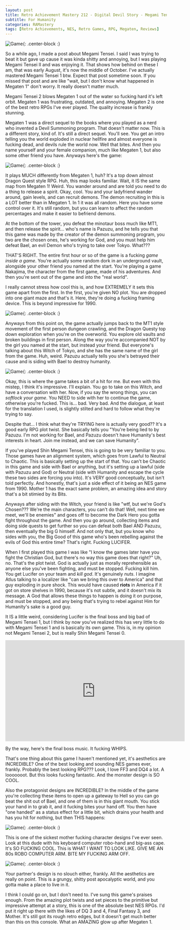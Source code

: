 ```yaml
---
layout: post
title: Retro Achievement Mastery 212 - Digital Devil Story - Megami Tensei II
subtitle: For Humanity
categories: RAMastery
tags: [Retro Achievements, NES, Retro Games, RPG, Megaten, Reviews]
---
```



![Game](https://imgur.com/oLfzb2V.png){: .center-block :}

So a while ago, I made a post about Megami Tensei. I said I was trying to beat it but gave up cause it was kinda shitty and annoying, but I was playing Megami Tensei II and was enjoying it. That shows how behind on these I am, that was early August, it's now the middle of October. I've actually mastered Megami Tensei 1 btw. Expect that post sometime soon. If you missed that post and are like "wait, but I don't know what happened in Megaten 1" don't worry. It really doesn't matter much.

Megami Tensei 2 blows Megaten 1 out of the water so fucking hard it's left orbit. Megaten 1 was frustrating, outdated, and annoying. Megaten 2 is one of the best retro RPGs I've ever played. The quality increase is frankly stunning.

Megaten 1 was a direct sequel to the books where you played as a nerd who invented a Devil Summoning program. That doesn't matter now. This is a different story, kind of. It's still a direct sequel. You'll see. You get an intro telling you the world exploded in nuclear hellfire and almost everyone is fucking dead, and devils rule the world now. Well that bites. And then you name yourself and your female companion, much like Megaten 1, but also some other friend you have. Anyways here's the game:

![Game](https://imgur.com/9XmMDBj.png){: .center-block :}

It plays MUCH differently from Megaten 1, huh? It's a top down almost Dragon Quest style RPG. Huh, this map looks familiar. Wait, it IS the same map from Megaten 1! Weird. You wander around and are told you need to do a thing to release a spirit. Okay, cool. You and your ladyfriend wander around, gain levels, and can recruit demons. The demon recruiting in this is a LOT better than in Megaten 1. In 1 it was all random. Here you have some control over it. It's still random, but you can learn to affect the random percentages and make it easier to befriend demons.

At the bottom of the tower, you defeat the minotaur boss much like MT1, and then release the spirit... who's name is Pazuzu, and he tells you that this game was made by the creator of the demon summoning program, you two are the chosen ones, he's working for God, and you must help him defeat Bael, an evil Demon who's trying to take over Tokyo. What???

THAT'S RIGHT. The entire first hour or so of the game is a fucking *game inside a game*. You're actually some random dork in an underground vault, alongside your other friend you named at the start. You're playing a game Nakajima, the character from the first game, made of his adventures. And then you're sent out of the game and into the "real world".

I really cannot stress how cool this is, and how EXTREMELY it sets this game apart from the first. In the first, you're given NO plot. You are dropped into one giant maze and that's it. Here, they're doing a fucking framing device. This is beyond impressive for 1990.

![Game](https://imgur.com/Oc13SE2.png){: .center-block :}

Anyways from this point on, the game actually jumps back to the MT1 style movement of the first person dungeon crawling, and the Dragon Questy top down exploration when you're on the overworld. You explore old vaults and broken buildings in first person. Along the way you're accompanied NOT by the girl you named at the start, but instead your friend. But everyone's talking about this Witch of Tokyo, and she has the same name of the girl from the game. Huh, weird. Pazuzu actually tells you she's betrayed their cause and is siding with Bael to destroy humanity.

![Game](https://imgur.com/8yObWIo.png){: .center-block :}

Okay, this is where the game takes a bit of a hit for me. But even with this mistep, I think it's impressive. I'll explain. You go to take on this Witch, and have a conversation with her. Now, if you say the wrong things, you can *softlock your game*. You NEED to side with her to continue the game, otherwise you're fucked. This is... bad. Very bad. And the dialogue, at least for the translation I used, is slightly stilted and hard to follow what they're trying to say.

Despite that... I think what they're TRYING here is actually very good?? It's a good early RPG plot twist. She basically tells you "You're being lied to by Pazuzu. I'm not working for Bael, and Pazuzu doesn't have Humanity's best interests in heart. Join me instead, and we can save Humanity".

If you've played Shin Megami Tensei, this is going to be very familiar to you. Those games have an alignment system, which goes from Lawful to Neutral to Chaotic. This is basically setting up the start of that. You can't be Chaotic in this game and side with Bael or anything, but it's setting up a lawful (side with Pazuzu and God) or Neutral (side with Humanity and escape the cycle these two sides are forcing you into). It's VERY good conceptually, but isn't told perfectly. And honestly, that's just a side effect of it being an NES game from 1990. Mother 1 has the exact same problem, an amazing idea and story that's a bit stimied by its Bits.

Anyways after siding with the Witch, your friend is like "wtf, but we're God's Chosen??? We're the main characters, you can't do that! Well, next time we meet, we'll be enemies" and goes off to become the Dark Hero you gotta fight throughout the game. And then you go around, collecting items and doing side quests to get further so you can defeat both Bael AND Pazuzu, then eventually the big G himself. And not only that, but you know who sides with you, the Big Good of this game who's been rebelling against the evils of God this entire time? That's right. Fucking LUCIFER.

When I first played this game I was like "I know the games later have you fight the Christian God, but there's no way this game does that right?" Uh, no. That's the plot twist. God is actually just as morally reprehensible as anyone else you've been fighting, and must be stopped. Fucking kill him. You get Lucifer on your team and *kill god*. It's genuinely *nuts*. I imagine Atlus talking to a localizer like "can we bring this over to America" and that guy exploding in pure shock. This would have caused **riots** in America if it got on store shelves in 1990, because it's not subtle, and it doesn't mix its message. A God that allows these things to happen is doing it on purpose, and must be stopped, and any being that's trying to rebel against Him for Humanity's sake is a good guy.

It IS a little weird, considering Lucifer is the final boss and big bad of Megami Tensei 1, but I think by now you've realized this has very little to do with Megami Tensei 1 and is basically its own game. This is, in my opinion not Megami Tensei 2, but is really Shin Megami Tensei 0.

<iframe width="560" height="315" src="https://www.youtube.com/embed/ZDkYS8tqHyg?si=UzUf1nHFKzl_bcqr" title="YouTube video player" frameborder="0" allow="accelerometer; autoplay; clipboard-write; encrypted-media; gyroscope; picture-in-picture; web-share" referrerpolicy="strict-origin-when-cross-origin" allowfullscreen></iframe>

By the way, here's the final boss music. It fucking WHIPS.

That's one thing about this game I haven't mentioned yet, it's aesthetics are INCREDIBLE? One of the best looking and sounding NES games ever, frankly. Probably the best looking RPG??? Look, I love FF3 and DQ4 a lot. A looooooot. But this looks fucking fantastic. And the monster design is SO COOL.

Also the protagonist designs are INCREDIBLE? In the middle of the game you're collecting these items to open up a gateway to Hell so you can go beat the shit out of Bael, and one of them is in this giant mouth. You stick your hand in to grab it, and it fucking bites your hand off. You then have "one handed" as a status effect for a little bit, which drains your health and has you hit for nothing, but then THIS happens:

![Game](https://imgur.com/sc0gnRu.png){: .center-block :}

This is one of the sickest mother fucking character designs I've ever seen. Look at this dude with his keyboard computer robo-hand and big-ass cape. It's SO FUCKING COOL. This is WHAT I WANT TO LOOK LIKE. GIVE ME AN 80s ROBO COMPUTER ARM. BITE MY FUCKING ARM OFF.

![Game](https://imgur.com/FVWgsaz.png){: .center-block :}

Your partner's design is no slouch either, frankly. All the aesthetics are really on point. This is a grungy, shitty post apocalyptic world, and you gotta make a place to live in it. 

I think I could go on, but I don't need to. I've sung this game's praises enough. From the amazing plot twists and set pieces to the primitive but impressive attempt at a story, this is one of the absolute best NES RPGs. I'd put it right up there with the likes of DQ 3 and 4, Final Fantasy 3, and Mother. It's still got its rough retro edges, but it doesn't get much better than this on this console. What an AMAZING glow up after Megaten 1.